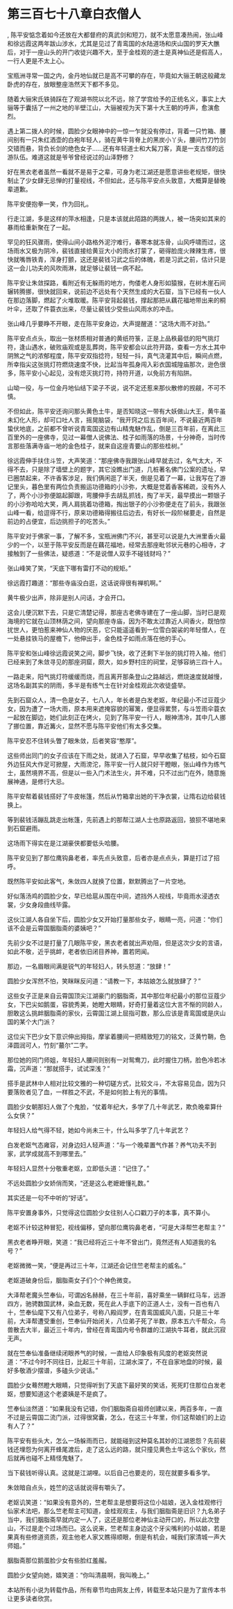 # 第三百七十八章白衣僧人
,  陈平安惦念着如今还放在大都督府的真武剑和短刀，就不太愿意凑热闹，张山峰和徐远霞这两年跋山涉水，尤其是见过了青鸾国的水陆道场和庆山国的罗天大醮后，对于一座山头的开门收徒兴趣不大，至于金桂观的道士是真神仙还是假高人，一行人更是不太上心。
   宝瓶洲寻常一国之内，金丹地仙就已是高不可攀的存在，毕竟如大骊王朝这般藏龙卧虎的存在，放眼整座浩然天下都不多见。
   随着大骊宋氏铁骑踩在了观湖书院以北不远，除了学宫给予的正统名义，事实上大骊等于囊括了一州之地的半壁江山，大骊被视为天下第十大王朝的呼声，愈演愈烈。
   遇上第二拨人的时候，圆脸少女眼神中的一惊一乍就没有停过，背着一只竹箱、腰间别有一只朱红酒壶的白袍年轻人，骑在黄牛背脊上的黑炭小丫头，腰间竹刀竹剑交错而悬，背负长剑的绝色女子……还有年轻道士和大髯刀客，真是一支古怪的远游队伍。难道这就是爷爷曾经说过的山泽野修？
   好在黑衣老者虽然一看就不是易于之辈，可身为老江湖还是愿意讲些老规矩，很快制止了少女肆无忌惮的打量视线，不但如此，还与陈平安点头致意，大概算是替晚辈道歉。
   陈平安便抱拳一笑，作为回礼。
   行走江湖，多是这样的萍水相逢，只是本该就此陌路的两拨人，被一场突如其来的暴雨给重新聚在了一起。
   罕见的狂风骤雨，使得山间小路格外泥泞难行，春寒本就冻骨，山风呼啸而过，这场雨水又极为阴冷，裴钱直接给黄豆大小的雨水打蒙了，砸得脸庞火辣辣生疼，很快就嘴唇铁青，浑身打颤，这还是裴钱习武之后的体魄，若是习武之前，估计只是这一会儿功夫的风吹雨淋，就足够让裴钱一病不起。
   陈平安让朱敛探路，看附近有无躲雨的地方，佝偻老人身形如猿猴，在树木崖石间辗转腾挪，很快就回来，说前边不远处有个天然生成的大石窟，当下已经有一伙人在那边落脚，燃起了火堆取暖。陈平安背起裴钱，撑起那把从藕花福地带出来的桐叶伞，还取了件蓑衣出来，尽量让裴钱少受些山风雨水的冲击。
   张山峰几乎要睁不开眼，走在陈平安身边，大声提醒道：“这场大雨不对劲。”
   陈平安点点头，取出一张材质相对普通的黄纸符箓，正是上品秩最低的阳气挑灯符，逢山遇水，破败庙观或是乱葬岗，陈平安都会以此符开路，查看一方水土其中阴煞之气的浓郁程度，陈平安双指捻符，轻轻一抖，真气浇灌其中后，瞬间点燃，所幸指尖这张挑灯符燃烧速度不快，比起当年孤身闯入彩衣国城隍庙那次，逊色很多，陈平安小心起见，没有熄灭挑灯符，持符开道，以免前方有陷阱。
   山坳一役，与一位金丹地仙结下梁子不说，说不定还惹来那伙散修的觊觎，不可不慎。
   不但如此，陈平安还询问那头黄色土牛，是否知晓这一带有大妖做山大王，黄牛虽未幻化人形，却可口吐人言，摇晃脑袋，“我开窍之后五百年间，不说最近两百年蛰伏地底，之前都不曾听说青鸾国这边有山精鬼魅作乱，倒是三百年前，在离此三百里外的一座佛寺，见过一幕僧人说佛法、桂子如雨落的场景，十分神奇，当时传言那些落满寺庙一地的金色桂子，就来自这座青要山的那些桂树。”
   徐远霞伸手扶住斗笠，大声笑道：“那座佛寺我跟张山峰早就去过，名气太大，不得不去，只是除了墙壁上的题字，其它没瞧出门道，几桩著名佛门公案的遗址，早已圈禁起来，不许香客涉足，我们俩闲逛了半天，倒是见着了一幕，让我写在了游记里头，暮色里有两位负责搬运功德箱的小沙弥，大概是觉着香客稀疏，没有外人了，两个小沙弥便踮起脚跟，弯腰伸手去胡乱抓钱，掏了半天，最早摸出一颗银子的小沙弥哈哈大笑，两人肩挑着功德箱，掏出银子的小沙弥便走在了前头，我跟张山峰一看，给逗得不行，原来功德箱得搬往后边去，有好长一段阶梯要走，自然是前边的占便宜，后边挑担子的吃苦头。”
   陈平安对于佛家一事，了解不多，宝瓶洲佛门不兴，甚至可以说是九大洲里香火最少的一个，以至于陈平安反而是在藕花福地，经常去那座毗邻状元巷的心相寺，才接触到了一些佛法，疑惑道：“不是说僧人双手不碰钱财吗？”
   张山峰笑了笑，“天底下哪有雷打不动的规矩。”
   徐远霞打趣道：“那些寺庙没白逛，这话说得很有禅机啊。”
   黄牛极少出声，除非是别人问话，才会开口。
   这会儿便沉默下去，只是它清楚记得，那座古老佛寺建在了一座山脚，当时已是观海境的它就在山顶林荫之间，望向那座寺庙，因为不敢太过靠近人间香火，既怕惊扰世人，更怕惹来神仙人物的厌恶，它只能遥遥看到一位雪白袈裟的年轻僧人，在一处悬挂铁马的屋檐下，他伸出手，金色桂子如雨点落在他的手心。
   陈平安和张山峰徐远霞说笑之间，脚步飞快，收了还剩下半张的挑灯符入袖，他们已经来到了朱敛寻见的那座洞窟，颇大，如乡野村庄的祠堂，足够容纳三四十人。
   一路走来，阳气挑灯符缓缓而烧，而且离开那条登山之路越远，燃烧速度就越慢，这场名副其实的阴雨，多半是有练气士在针对金桂观此次收徒盛举。
   先到石窟众人，清一色是女子，七八人，年长者是白发老妪，年纪最小不过豆蔻少女，因为遭了一场大雨，原本用来遮掩容貌的幂篱，便显得累赘，与斗笠雨伞蓑衣一起放在脚边，她们此刻正在烤火，见到了陈平安一行人，眼神清冷，其中几人挪了挪位置，靠近篝火，显然不愿与陈平安他们有太多交集。
   陈平安忍不住转头瞥了眼朱敛，后者笑容“憨厚”。
   这些师出同门的女子应该在下雨之处，就进入了石窟，早早收集了枯枝，如今石窟外边狂风大作足可掀屋，大雨滂沱，陈平安一行人就只好干瞪眼，张山峰作为练气士，虽然境界不高，但是以一些入门术法生火，并不难，只不过出门在外，随意施展神通，是修行大忌。
   陈平安帮着裴钱搭好了牛皮帐篷，然后从竹箱拿出她的干净衣裳，让隋右边给裴钱换上。
   等到裴钱活蹦乱跳走出帐篷，先前遇上的那帮江湖人士也原路返回，狼狈不堪地来到石窟避雨。
   这场雨下得实在是江湖豪侠都要低头哈腰。
   陈平安见到了那位鹰钩鼻老者，率先点头致意，后者亦是点点头，算是打过了招呼。
   既然陈平安如此客气，朱敛四人就换了位置，默默腾出了一片空地。
   好似落汤鸡的圆脸少女，早已给扈从围在中间，遮挡外人视线，毕竟雨水浸透衣裳，少女身段曲线毕露。
   这伙江湖人各自坐下后，圆脸少女又开始打量那些女子，眼睛一亮，问道：“你们该不会是云霄国胭脂斋的婆姨吧？”
   先前少女不过是打量了几眼陈平安，黑衣老者就出声劝阻，但是这次少女的言语，如此不敬，近乎挑衅，老者依旧闭目养神，置若罔闻。
   那边，一名眉眼间满是锐气的年轻妇人，转头怒道：“放肆！”
   圆脸少女浑然不怕，笑眯眯反问道：“请教一下，本姑娘怎么就放肆了？”
   这些女子正是来自云霄国顶尖江湖豪门的胭脂斋，其中那位年纪最小的那位豆蔻少女，下巴尖如鹅蛋，容貌秀美，她瞪大眼睛，好奇打量着这位大言不惭的同龄人，胆敢这么挑衅胭脂斋的家伙，云霄国江湖上屈指可数，那么应该是青鸾国或是庆山国的某个大门派？
   这位尖下巴少女下意识伸出拇指，摩挲着腰间一把精致短刀的铭文，泛黄竹鞘，色泽圆润可人，竹刻“蕞尔”二字。
   那位她的同门师姐，年轻妇人腰间则别有一对鸳鸯刀，此时握住刀柄，脸色冷若冰霜，沉声道：“那就搭手，试试深浅？”
   搭手是武林中人相对比较文雅的一种切磋方式，比较文斗，不太容易见血，因为只要落败者见了血，一样胜之不武，不是如何脸上有光的事情。
   圆脸少女朝那妇人做了个鬼脸，“仗着年纪大，多学了几十年武艺，欺负晚辈算什么女侠？”
   年轻妇人给气得不轻，她如今尚未三十，什么叫多学了几十年武艺？
   白发老妪气态雍容，对身边妇人轻声道：“与一个晚辈置气作甚？养气功夫不到家，武学成就高不到哪里去。”
   年轻妇人显然十分敬重老妪，立即低头道：“记住了。”
   不远处圆脸少女娇俏而笑，“还是这么老嬷嬷懂礼数。”
   其实还是一句不中听的“好话”。
   陈平安置身事外，只觉得这位圆脸少女往别人心口戳刀子的本事，真不算小。
   老妪不计较这种冒犯，视线偏移，望向那位鹰钩鼻老者，“可是大泽帮竺老帮主？”
   黑衣老者睁开眼，笑道：“我已经将近三十年不曾出门，竟然还有人知道我的名号？”
   老妪微微一笑，“便是再过三十年，江湖还会记住竺老帮主的威名。”
   老妪道破身份后，胭脂斋女子们个个神色微变。
   大泽帮老魔头竺奉仙，可谓凶名赫赫，在三十年前，喜好乘坐一辆鲜红马车，远游四方，驰骋数国武林，染血无数，死在此人手底下的正道人士，没有一百也有八十，竺奉仙麾下又有八位弟子，号称八殿阎罗，在青鸾国威风八面，只是三十年前，大泽帮遭受重创，竺奉仙开始闭关，八位弟子死了半数，原本五六千帮众，鸟兽散去大半，最近三十年内，曾经在青鸾国内号令群雄的江湖执牛耳者，就此沉寂无声。
   就在竺奉仙准备继续闭眼养气的时候，一直给人印象极有风度的老妪突然说道：“不过今时不同往日，比起三十年前，江湖水深了，不在自家地盘的时候，最好多敬酒少摆谱，多磕头少说话。”
   圆脸少女蓦然瞪大眼睛，只觉得听到了天底下最好笑的笑话，死死盯住那位白发老妪，想要知道这个老婆姨是不是疯了。
   竺奉仙淡然道：“如果我没有记错，你们胭脂斋自祖师创建以来，两百多年，一直不过是云霄国二流门派，过得很窝囊，怎么，在这三十年里，你们这帮娘们的上边有人了？”
   陈平安有些头大，怎么一场躲雨而已，就能碰到这种莫名其妙的江湖恩怨？先前裴钱还埋怨为何离开蜂尾渡后，走了这么远的路，就只撞见黄色土牛这么个家伙，然后就再也碰不上精怪鬼魅了。
   当下裴钱听得认真。这就是江湖哩。以后自己也要走的，现在就要多看多学。
   朱敛暗自点头，姓竺的这话就说得有嚼头了。
   老妪讥笑道：“如果没有意外的，竺老帮主是想要将这位小姑娘，送入金桂观修行仙家术法吧，那么竺老帮主可知道，金桂观观主，与我们胭脂斋是旧识？九名弟子当中，我们胭脂斋早就内定一人了，这还是那位老神仙主动开口的，所以此次登山，不过是走个过场而已。这么说来，竺老帮主身边这个牙尖嘴利的小姑娘，若是果真有些修道资质，观主他老人家又瞧得顺眼，倒是有机会，喊我们家清城一声大师姐。”
   胭脂斋那位鹅蛋脸少女有些脸红羞赧。
   圆脸少女望向她，嬉笑道：“你叫清晨啊，我叫晚上。”
  本站所有小说为转载作品，所有章节均由网友上传，转载至本站只是为了宣传本书让更多读者欣赏。